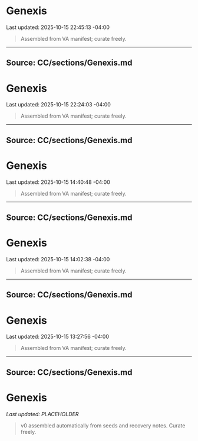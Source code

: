 # Genexis
Last updated: 2025-10-15 22:45:13 -04:00

> Assembled from VA manifest; curate freely.

---
## Source: CC/sections/Genexis.md
# Genexis
Last updated: 2025-10-15 22:24:03 -04:00

> Assembled from VA manifest; curate freely.

---
## Source: CC/sections/Genexis.md
# Genexis
Last updated: 2025-10-15 14:40:48 -04:00

> Assembled from VA manifest; curate freely.

---
## Source: CC/sections/Genexis.md
# Genexis
Last updated: 2025-10-15 14:02:38 -04:00

> Assembled from VA manifest; curate freely.

---
## Source: CC/sections/Genexis.md
# Genexis
Last updated: 2025-10-15 13:27:56 -04:00

> Assembled from VA manifest; curate freely.

---
## Source: CC/sections/Genexis.md
# Genexis
_Last updated: PLACEHOLDER_

> v0 assembled automatically from seeds and recovery notes. Curate freely.

<!-- GENEXIS-AUTO-INCLUDE -->










